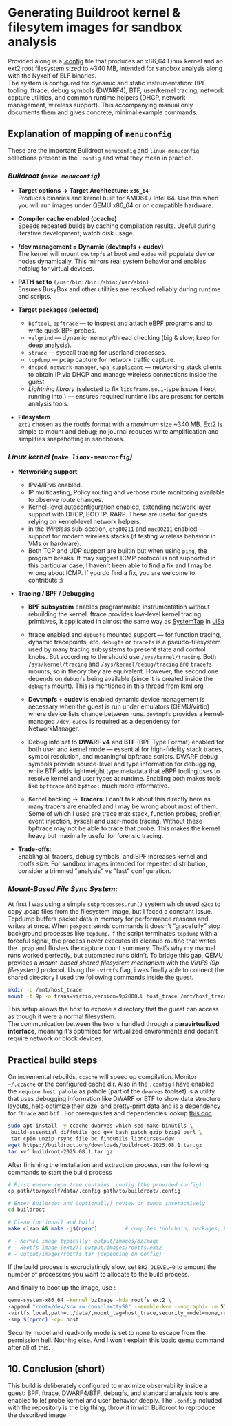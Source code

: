 
# Generating Buildroot kernel & filesytem images for sandbox analysis


Provided along is a [.config](https://github.com/M3rcuryLake/Nyxelf/blob/main/data/.config) file that produces an x86_64 Linux kernel and an ext2 root filesystem sized to ~340 MB, intended for sandbox analysis along with the Nyxelf of ELF binaries.  
The system is configured for dynamic and static instrumentation: BPF tooling, ftrace, debug symbols (DWARF4), BTF, user/kernel tracing, network capture utilities, and common runtime helpers (DHCP, network management, wireless support). This accompanying manual only documents them and gives concrete, minimal example commands.


## Explanation of mapping of `menuconfig`

These are the important Buildroot `menuconfig` and `linux-menuconfig` selections present in the `.config` and what they mean in practice.

### _Buildroot (`make menuconfig`)_

-   **Target options → Target Architecture: `x86_64`**  
    Produces binaries and kernel built for AMD64 / Intel 64. Use this when you will run images under QEMU x86_64 or on compatible hardware.
-   **Compiler cache enabled (ccache)**  
    Speeds repeated builds by caching compilation results. Useful during iterative development; watch disk usage. 
-   **/dev management = Dynamic (devtmpfs + eudev)**  
    The kernel will mount `devtmpfs` at boot and `eudev` will populate device nodes dynamically. This mirrors real system behavior and enables hotplug for virtual devices.    
-   **PATH set to** `(/usr/bin:/bin:/sbin:/usr/sbin)`  
    Ensures BusyBox and other utilities are resolved reliably during runtime and scripts.    
-   **Target packages (selected)**
    
    -   `bpftool`, `bpftrace` — to inspect and attach eBPF programs and to write quick BPF probes.
    -   `valgrind` — dynamic memory/thread checking (big & slow; keep for deep analysis).
    -   `strace` — syscall tracing for userland processes.
    -   `tcpdump` — pcap capture for network traffic capture.
    -   `dhcpcd`, `network-manager`, `wpa_supplicant` — networking stack clients to obtain IP via DHCP and manage wireless connections inside the guest.
    -   *Lightning library* (selected to fix `libsframe.so.1`-type issues I kept running into.) — ensures required runtime libs are present for certain analysis tools.        
-   **Filesystem**  
    `ext2` chosen as the rootfs format with a *maximum* size ~340 MB. Ext2 is simple to mount and debug; no journal reduces write amplification and simplifies snapshotting in sandboxes.
    
    
### _Linux kernel (`make linux-menuconfig`)_

-   **Networking support**
    -   IPv4/IPv6 enabled.
    -   IP multicasting, Policy routing and verbose route monitoring available to observe route changes.    
    -   Kernel-level autoconfiguration enabled, extending network layer support with DHCP, BOOTP, RARP. These are useful for guests relying on kernel-level network helpers.
    -    in the *Wireless* sub-section, `cfg80211` and `mac80211` enabled — support for modern wireless stacks (if testing wireless behavior in VMs or hardware).
    - Both TCP and UDP support are builtin but when using `ping`, the program breaks. It may suggest ICMP protocol is not supported in this particular case, I haven't been able to find a fix and I may be wrong about ICMP. If you do find a fix, you are welcome to contribute :) 
        
-   **Tracing / BPF / Debugging**
    
    -   **BPF subsystem** enables programmable instrumentation without rebuilding the kernel. ftrace provides low-level kernel tracing primitives, it applicated in almost the same way as [SystemTap](https://wiki.archlinux.org/title/SystemTap) in [LiSa](https://github.com/danielpoliakov/lisa/tree/master/lisa)
    -   ftrace enabled and `debugfs` mounted support — for function tracing, dynamic tracepoints, etc. `debugfs` or `tracefs` is a pseudo-filesystem used by many tracing subsystems to present state and control knobs. But according to the should use  `/sys/kernel/tracing`. Both  `/sys/kernel/tracing`  and  `/sys/kernel/debug/tracing`  are  `tracefs`  mounts, so in theory they are equivalent. However, the second one depends on  `debugfs`  being available (since it is created inside the  `debugfs`  mount). This is mentioned in this [thread](https://lkml.org/lkml/2015/1/26/454) from lkml.org

    -   **Devtmpfs + eudev** is enabled  dynamic device management is necessary when the guest is run under emulators (QEMU/virtio) where device lists change between runs. `devtmpfs` provides a kernel-managed `/dev`; `eudev` is required as a dependency for NetworkManager.
    -   Debug info set to **DWARF v4** and **BTF** (BPF Type Format) enabled for both user and kernel mode — essential for high-fidelity stack traces, symbol resolution, and meaningful bpftrace scripts. DWARF debug symbols provide source-level and type information for debugging, while BTF adds lightweight type metadata that eBPF tooling uses to resolve kernel and user types at runtime. Enabling both makes tools like `bpftrace` and `bpftool` much more informative.

    -   Kernel hacking → **Tracers**: I can't talk about this directly here as many tracers are enabled and I may be wrong about most of them. Some of which I used are trace max stack, function probes, profiler, event injection, syscall and user-mode tracing. Without these bpftrace may not be able to trace that probe. This makes the kernel heavy but maximally useful for forensic tracing.
        
-   **Trade-offs**:  
    Enabling all tracers, debug symbols, and BPF increases kernel and rootfs size. For sandbox images intended for repeated distribution, consider a trimmed "analysis" vs "fast" configuration.

### _Mount-Based File Sync System:_
At first I was using a simple `subprocesses.run()` system which used `e2cp` to copy .pcap files from the filesystem image, but I faced a constant issue. Tcpdump buffers packet data in memory for performance reasons and writes at once. When `pexpect` sends commands it doesn’t “gracefully” stop background processes like `tcpdump`.  If the script terminates `tcpdump` with a forceful signal, the process never executes its cleanup routine that writes the `.pcap` and flushes the capture count summary. That’s why my manual runs worked perfectly, but automated runs didn’t.
To bridge this gap, QEMU provides a *mount-based shared filesystem mechanism* with the *VirtFS (9p filesystem)* protocol. Using the `-virtfs` flag, i was
finally able to connect the shared directory I used the following commands inside the guest.
```bash
mkdir -p /mnt/host_trace 
mount -t 9p -o trans=virtio,version=9p2000.L host_trace /mnt/host_trace
```

This setup allows the host to expose a directory that the guest can access as though it were a normal filesystem.  
The communication between the two is handled through a **paravirtualized interface**, meaning it’s optimized for virtualized environments and doesn’t require network or block devices.

## Practical build steps

On incremental rebuilds, `ccache` will speed up compilation. Monitor `~/.ccache` or the configured cache dir. Also in the `.config` I have enabled the `require host pahole` as pahole (part of the `dwarves` toolset) is a utility that uses debugging information like DWARF or BTF to show data structure layouts, help optimize their size, and pretty-print data and is a dependency for `ftrace` and `btf` .
For prerequisites and dependencies lookup [this doc](https://buildroot.org/downloads/manual/prerequisite.txt).

```bash
sudo apt install -y ccache dwarves which sed make binutils \
 build-essential diffutils gcc g++ bash patch gzip bzip2 perl \
 tar cpio unzip rsync file bc findutils libncurses-dev
wget https://buildroot.org/downloads/buildroot-2025.08.1.tar.gz
tar xvf buildroot-2025.08.1.tar.gz
```


After finishing the installation and extraction process, run the following commands to start the build process 

```bash
# First ensure repo tree contains .config (the provided config)
cp path/to/nyxelf/data/.config path/to/buildroot/.config

# Enter Buildroot and (optionally) review or tweak interactively
cd buildroot

# Clean (optional) and build
make clean && make -j$(nproc)         # compiles toolchain, packages, kernel, rootfs

# - Kernel image typically: output/images/bzImage
# - Rootfs image (ext2): output/images/rootfs.ext2
# - Output/images/rootfs.tar (depending on config)

```
If the build process is excruciatingly slow, set `BR2_JLEVEL=0` to amount the number of processors you want to allocate to the build process.

And finally to boot up the image, use :
```bash
qemu-system-x86_64 -kernel bzImage -hda rootfs.ext2 \
-append "root=/dev/sda rw console=ttyS0" --enable-kvm --nographic -m 512\
-virtfs local,path=../data/,mount_tag=host_trace,security_model=none,readonly=off \
-smp $(nproc) -cpu host
```
Security model and read-only mode is set to none to escape from the permission hell. Nothing else. And I won't explain this basic qemu command after all of this.

## 10. Conclusion (short)

This build is deliberately configured to maximize observability inside a guest: BPF, ftrace, DWARF4/BTF, debugfs, and standard analysis tools are enabled to let probe kernel and user behavior deeply. The `.config` included with the repository is the big thing, throw it in with Buildroot to reproduce the described image.
